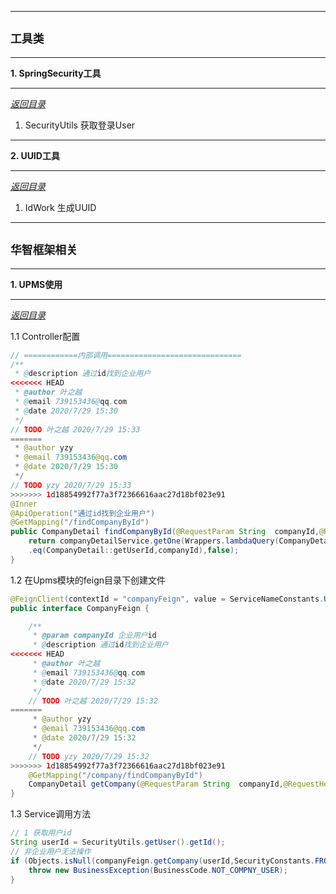
---

<a id="_1"></a>

## `工具类`

---

<a id="_1.1"></a>

**1. SpringSecurity工具**

--- 

*<a href="#_top" rel="nofollow" target="_self">返回目录</a>*

1. SecurityUtils  获取登录User

---

<a id="_1.2"></a>

**2. UUID工具**

--- 

*<a href="#_top" rel="nofollow" target="_self">返回目录</a>*

1. IdWork 生成UUID

---

<a id="_2"></a>

## `华智框架相关`

---

<a id="_2.1"></a>

**1. UPMS使用**

--- 

*<a href="#_top" rel="nofollow" target="_self">返回目录</a>*

1.1 Controller配置

```java
// ============内部调用==============================
/**
 * @description 通过id找到企业用户
<<<<<<< HEAD
 * @author 叶之越
 * @email 739153436@qq.com
 * @date 2020/7/29 15:30
 */
// TODO 叶之越 2020/7/29 15:33
=======
 * @author yzy
 * @email 739153436@qq.com
 * @date 2020/7/29 15:30
 */
// TODO yzy 2020/7/29 15:33
>>>>>>> 1d18854992f77a3f72366616aac27d18bf023e91
@Inner
@ApiOperation("通过id找到企业用户")
@GetMapping("/findCompanyById")
public CompanyDetail findCompanyById(@RequestParam String  companyId,@RequestHeader(SecurityConstants.FROM) String from) {
    return companyDetailService.getOne(Wrappers.lambdaQuery(CompanyDetail.class)
    .eq(CompanyDetail::getUserId,companyId),false);
}
```

1.2 在Upms模块的feign目录下创建文件

```java
@FeignClient(contextId = "companyFeign", value = ServiceNameConstants.UMPS_PROVIDER_SERVICE)
public interface CompanyFeign {

    /**
     * @param companyId 企业用户id
     * @description 通过id找到企业用户
<<<<<<< HEAD
     * @author 叶之越
     * @email 739153436@qq.com
     * @date 2020/7/29 15:32
     */
    // TODO 叶之越 2020/7/29 15:32
=======
     * @author yzy
     * @email 739153436@qq.com
     * @date 2020/7/29 15:32
     */
    // TODO yzy 2020/7/29 15:32
>>>>>>> 1d18854992f77a3f72366616aac27d18bf023e91
    @GetMapping("/company/findCompanyById")
    CompanyDetail getCompany(@RequestParam String  companyId,@RequestHeader(SecurityConstants.FROM) String from);
}
```

1.3 Service调用方法

```java
// 1 获取用户id
String userId = SecurityUtils.getUser().getId();
// 非企业用户无法操作
if (Objects.isNull(companyFeign.getCompany(userId,SecurityConstants.FROM_IN))) {
    throw new BusinessException(BusinessCode.NOT_COMPNY_USER);
}
```
